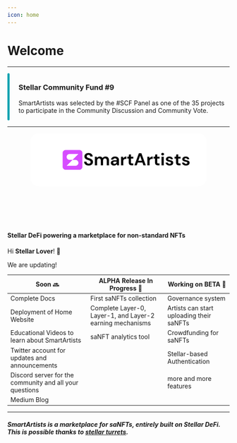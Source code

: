 ```yaml
---
icon: home
---
```




# Welcome

<hr>
<div style="border-radius: 5px; border: 0px solid rgba(225,229,239); display:flex">

<div style="width:10px; background:#0FA3B1; border-radius: 10px; margin-right: 20px"></div>
<div>

<h3>Stellar Community Fund #9</h3>

SmartArtists was selected by the #SCF Panel as one of the 35 projects to participate in the Community Discussion and Community Vote.

</div>
</div>

<hr/>

<div style="text-align:center">
<img src="./smartartists.png" style="border-radius:20px;margin-bottom:2vh; width:400px" /> 
</div>


#### Stellar DeFi powering a marketplace for non-standard NFTs


Hi **Stellar Lover**! 👋

We are updating!

Soon :soon:  | ALPHA Release In Progress :tulip:  | Working on BETA :rose:
---   | ---   | ---    
Complete Docs | First saNFTs collection | Governance system 
Deployment of Home Website | Complete Layer-0, Layer-1, and Layer-2 earning mechanisms | Artists can start uploading their saNFTs 
Educational Videos to learn about SmartArtists | saNFT analytics tool | Crowdfunding for saNFTs
Twitter account for updates and announcements |  | Stellar-based Authentication
Discord server for the community and all your questions |  | more and more features
Medium Blog |  | 

<hr>

##### SmartArtists is a marketplace for saNFTs, entirely built on **Stellar** DeFi. This is possible thanks to [stellar turrets](https://tss.stellar.org/).
